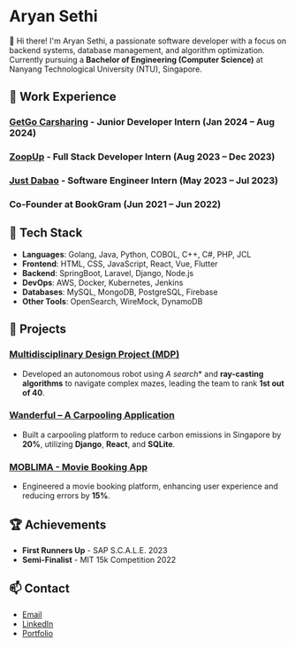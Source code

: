 # Aryan Sethi

👋 Hi there! I'm Aryan Sethi, a passionate software developer with a focus on backend systems, database management, and algorithm optimization. Currently pursuing a **Bachelor of Engineering (Computer Science)** at Nanyang Technological University (NTU), Singapore.

## 💼 Work Experience

### [GetGo Carsharing](https://getgo.sg) - Junior Developer Intern (Jan 2024 – Aug 2024)
### [ZoopUp](https://zoopup.com) - Full Stack Developer Intern (Aug 2023 – Dec 2023)
### [Just Dabao](https://justdabao.com) - Software Engineer Intern (May 2023 – Jul 2023)
### Co-Founder at BookGram (Jun 2021 – Jun 2022)

## 🔧 Tech Stack

- **Languages**: Golang, Java, Python, COBOL, C++, C#, PHP, JCL
- **Frontend**: HTML, CSS, JavaScript, React, Vue, Flutter
- **Backend**: SpringBoot, Laravel, Django, Node.js
- **DevOps**: AWS, Docker, Kubernetes, Jenkins
- **Databases**: MySQL, MongoDB, PostgreSQL, Firebase
- **Other Tools**: OpenSearch, WireMock, DynamoDB

## 🚀 Projects

### [Multidisciplinary Design Project (MDP)](https://github.com/AryanSethi20/MDP-Algorithm)
- Developed an autonomous robot using **A* search** and **ray-casting algorithms** to navigate complex mazes, leading the team to rank **1st out of 40**.

### [Wanderful – A Carpooling Application](https://github.com/AryanSethi20/Backend-wanderer)
- Built a carpooling platform to reduce carbon emissions in Singapore by **20%**, utilizing **Django**, **React**, and **SQLite**.

### [MOBLIMA - Movie Booking App](https://github.com/lemousehunter/SC2002-MOBLIMA-Project)
- Engineered a movie booking platform, enhancing user experience and reducing errors by **15%**.

## 🏆 Achievements
- **First Runners Up** - SAP S.C.A.L.E. 2023
- **Semi-Finalist** - MIT 15k Competition 2022

## 📫 Contact
- [Email](mailto:aryan008@e.ntu.edu.sg)
- [LinkedIn](https://www.linkedin.com/in/sethiaryan)
- [Portfolio](https://aryan-sethi.com)
